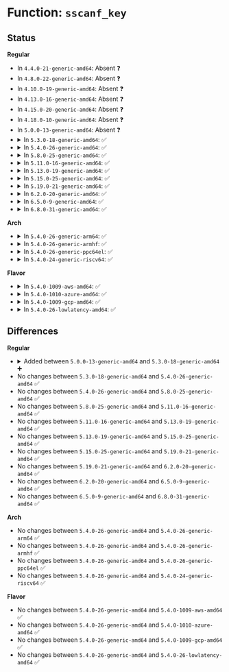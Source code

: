 # Function: <code>sscanf_key</code>

## Status
<b>Regular</b>
<ul>
<li>
In <code>4.4.0-21-generic-amd64</code>: Absent ❓
</li>
<li>
In <code>4.8.0-22-generic-amd64</code>: Absent ❓
</li>
<li>
In <code>4.10.0-19-generic-amd64</code>: Absent ❓
</li>
<li>
In <code>4.13.0-16-generic-amd64</code>: Absent ❓
</li>
<li>
In <code>4.15.0-20-generic-amd64</code>: Absent ❓
</li>
<li>
In <code>4.18.0-10-generic-amd64</code>: Absent ❓
</li>
<li>
In <code>5.0.0-13-generic-amd64</code>: Absent ❓
</li>
<li>
<details>
<summary>In <code>5.3.0-18-generic-amd64</code>: ✅</summary>

```c
int sscanf_key(char * buf, __le32 * key)
```

```json
{
  "name": "sscanf_key",
  "collision_type": "Unique Static",
  "inline_type": "No",
  "funcs": [
    {
      "addr": 18446744071589159776,
      "name": "sscanf_key",
      "external": false,
      "loc": "net/ipv4/sysctl_net_ipv4.c:280",
      "file": "net/ipv4/sysctl_net_ipv4.c",
      "inline": "seen, unknown",
      "caller_inline": [],
      "caller_func": [
        "net/ipv4/sysctl_net_ipv4.c:proc_tcp_fastopen_key",
        "net/ipv4/sysctl_net_ipv4.c:proc_tcp_fastopen_key",
        "net/ipv4/sysctl_net_ipv4.c:proc_tcp_fastopen_key"
      ]
    }
  ],
  "symbols": [
    {
      "addr": 18446744071589159776,
      "name": "sscanf_key",
      "section": ".text",
      "bind": "STB_LOCAL",
      "size": 178
    }
  ]
}
```
</details>
</li>
<li>
<details>
<summary>In <code>5.4.0-26-generic-amd64</code>: ✅</summary>

```c
int sscanf_key(char * buf, __le32 * key)
```

```json
{
  "name": "sscanf_key",
  "collision_type": "Unique Static",
  "inline_type": "No",
  "funcs": [
    {
      "addr": 18446744071589383760,
      "name": "sscanf_key",
      "external": false,
      "loc": "net/ipv4/sysctl_net_ipv4.c:280",
      "file": "net/ipv4/sysctl_net_ipv4.c",
      "inline": "seen, unknown",
      "caller_inline": [],
      "caller_func": [
        "net/ipv4/sysctl_net_ipv4.c:proc_tcp_fastopen_key",
        "net/ipv4/sysctl_net_ipv4.c:proc_tcp_fastopen_key",
        "net/ipv4/sysctl_net_ipv4.c:proc_tcp_fastopen_key"
      ]
    }
  ],
  "symbols": [
    {
      "addr": 18446744071589383760,
      "name": "sscanf_key",
      "section": ".text",
      "bind": "STB_LOCAL",
      "size": 178
    }
  ]
}
```
</details>
</li>
<li>
<details>
<summary>In <code>5.8.0-25-generic-amd64</code>: ✅</summary>

```c
int sscanf_key(char * buf, __le32 * key)
```

```json
{
  "name": "sscanf_key",
  "collision_type": "Unique Static",
  "inline_type": "No",
  "funcs": [
    {
      "addr": 18446744071590370304,
      "name": "sscanf_key",
      "external": false,
      "loc": "net/ipv4/sysctl_net_ipv4.c:275",
      "file": "net/ipv4/sysctl_net_ipv4.c",
      "inline": "seen, unknown",
      "caller_inline": [],
      "caller_func": [
        "net/ipv4/sysctl_net_ipv4.c:proc_tcp_fastopen_key",
        "net/ipv4/sysctl_net_ipv4.c:proc_tcp_fastopen_key",
        "net/ipv4/sysctl_net_ipv4.c:proc_tcp_fastopen_key"
      ]
    }
  ],
  "symbols": [
    {
      "addr": 18446744071590370304,
      "name": "sscanf_key",
      "section": ".text",
      "bind": "STB_LOCAL",
      "size": 196
    }
  ]
}
```
</details>
</li>
<li>
<details>
<summary>In <code>5.11.0-16-generic-amd64</code>: ✅</summary>

```c
int sscanf_key(char * buf, __le32 * key)
```

```json
{
  "name": "sscanf_key",
  "collision_type": "Unique Static",
  "inline_type": "No",
  "funcs": [
    {
      "addr": 18446744071590427760,
      "name": "sscanf_key",
      "external": false,
      "loc": "net/ipv4/sysctl_net_ipv4.c:275",
      "file": "net/ipv4/sysctl_net_ipv4.c",
      "inline": "seen, unknown",
      "caller_inline": [],
      "caller_func": [
        "net/ipv4/sysctl_net_ipv4.c:proc_tcp_fastopen_key",
        "net/ipv4/sysctl_net_ipv4.c:proc_tcp_fastopen_key",
        "net/ipv4/sysctl_net_ipv4.c:proc_tcp_fastopen_key"
      ]
    }
  ],
  "symbols": [
    {
      "addr": 18446744071590427760,
      "name": "sscanf_key",
      "section": ".text",
      "bind": "STB_LOCAL",
      "size": 196
    }
  ]
}
```
</details>
</li>
<li>
<details>
<summary>In <code>5.13.0-19-generic-amd64</code>: ✅</summary>

```c
int sscanf_key(char * buf, __le32 * key)
```

```json
{
  "name": "sscanf_key",
  "collision_type": "Unique Static",
  "inline_type": "No",
  "funcs": [
    {
      "addr": 18446744071590353104,
      "name": "sscanf_key",
      "external": false,
      "loc": "net/ipv4/sysctl_net_ipv4.c:273",
      "file": "net/ipv4/sysctl_net_ipv4.c",
      "inline": "seen, unknown",
      "caller_inline": [],
      "caller_func": [
        "net/ipv4/sysctl_net_ipv4.c:proc_tcp_fastopen_key",
        "net/ipv4/sysctl_net_ipv4.c:proc_tcp_fastopen_key",
        "net/ipv4/sysctl_net_ipv4.c:proc_tcp_fastopen_key"
      ]
    }
  ],
  "symbols": [
    {
      "addr": 18446744071590353104,
      "name": "sscanf_key",
      "section": ".text",
      "bind": "STB_LOCAL",
      "size": 196
    }
  ]
}
```
</details>
</li>
<li>
<details>
<summary>In <code>5.15.0-25-generic-amd64</code>: ✅</summary>

```c
int sscanf_key(char * buf, __le32 * key)
```

```json
{
  "name": "sscanf_key",
  "collision_type": "Unique Static",
  "inline_type": "No",
  "funcs": [
    {
      "addr": 18446744071591142512,
      "name": "sscanf_key",
      "external": false,
      "loc": "net/ipv4/sysctl_net_ipv4.c:277",
      "file": "net/ipv4/sysctl_net_ipv4.c",
      "inline": "seen, unknown",
      "caller_inline": [],
      "caller_func": [
        "net/ipv4/sysctl_net_ipv4.c:proc_tcp_fastopen_key",
        "net/ipv4/sysctl_net_ipv4.c:proc_tcp_fastopen_key",
        "net/ipv4/sysctl_net_ipv4.c:proc_tcp_fastopen_key"
      ]
    }
  ],
  "symbols": [
    {
      "addr": 18446744071591142512,
      "name": "sscanf_key",
      "section": ".text",
      "bind": "STB_LOCAL",
      "size": 175
    }
  ]
}
```
</details>
</li>
<li>
<details>
<summary>In <code>5.19.0-21-generic-amd64</code>: ✅</summary>

```c
int sscanf_key(char * buf, __le32 * key)
```

```json
{
  "name": "sscanf_key",
  "collision_type": "Unique Static",
  "inline_type": "No",
  "funcs": [
    {
      "addr": 18446744071592797488,
      "name": "sscanf_key",
      "external": false,
      "loc": "net/ipv4/sysctl_net_ipv4.c:264",
      "file": "net/ipv4/sysctl_net_ipv4.c",
      "inline": "seen, unknown",
      "caller_inline": [],
      "caller_func": [
        "net/ipv4/sysctl_net_ipv4.c:proc_tcp_fastopen_key",
        "net/ipv4/sysctl_net_ipv4.c:proc_tcp_fastopen_key",
        "net/ipv4/sysctl_net_ipv4.c:proc_tcp_fastopen_key"
      ]
    }
  ],
  "symbols": [
    {
      "addr": 18446744071592797488,
      "name": "sscanf_key",
      "section": ".text",
      "bind": "STB_LOCAL",
      "size": 201
    }
  ]
}
```
</details>
</li>
<li>
<details>
<summary>In <code>6.2.0-20-generic-amd64</code>: ✅</summary>

```c
int sscanf_key(char * buf, __le32 * key)
```

```json
{
  "name": "sscanf_key",
  "collision_type": "Unique Static",
  "inline_type": "No",
  "funcs": [
    {
      "addr": 18446744071594672112,
      "name": "sscanf_key",
      "external": false,
      "loc": "net/ipv4/sysctl_net_ipv4.c:268",
      "file": "net/ipv4/sysctl_net_ipv4.c",
      "inline": "seen, unknown",
      "caller_inline": [],
      "caller_func": [
        "net/ipv4/sysctl_net_ipv4.c:proc_tcp_fastopen_key",
        "net/ipv4/sysctl_net_ipv4.c:proc_tcp_fastopen_key",
        "net/ipv4/sysctl_net_ipv4.c:proc_tcp_fastopen_key"
      ]
    }
  ],
  "symbols": [
    {
      "addr": 18446744071594672112,
      "name": "sscanf_key",
      "section": ".text",
      "bind": "STB_LOCAL",
      "size": 201
    }
  ]
}
```
</details>
</li>
<li>
<details>
<summary>In <code>6.5.0-9-generic-amd64</code>: ✅</summary>

```c
int sscanf_key(char * buf, __le32 * key)
```

```json
{
  "name": "sscanf_key",
  "collision_type": "Unique Static",
  "inline_type": "No",
  "funcs": [
    {
      "addr": 18446744071595064400,
      "name": "sscanf_key",
      "external": false,
      "loc": "net/ipv4/sysctl_net_ipv4.c:270",
      "file": "net/ipv4/sysctl_net_ipv4.c",
      "inline": "seen, unknown",
      "caller_inline": [],
      "caller_func": [
        "net/ipv4/sysctl_net_ipv4.c:proc_tcp_fastopen_key",
        "net/ipv4/sysctl_net_ipv4.c:proc_tcp_fastopen_key",
        "net/ipv4/sysctl_net_ipv4.c:proc_tcp_fastopen_key"
      ]
    }
  ],
  "symbols": [
    {
      "addr": 18446744071595064400,
      "name": "sscanf_key",
      "section": ".text",
      "bind": "STB_LOCAL",
      "size": 201
    }
  ]
}
```
</details>
</li>
<li>
<details>
<summary>In <code>6.8.0-31-generic-amd64</code>: ✅</summary>

```c
int sscanf_key(char * buf, __le32 * key)
```

```json
{
  "name": "sscanf_key",
  "collision_type": "Unique Static",
  "inline_type": "No",
  "funcs": [
    {
      "addr": 18446744071595876912,
      "name": "sscanf_key",
      "external": false,
      "loc": "net/ipv4/sysctl_net_ipv4.c:266",
      "file": "net/ipv4/sysctl_net_ipv4.c",
      "inline": "seen, unknown",
      "caller_inline": [],
      "caller_func": [
        "net/ipv4/sysctl_net_ipv4.c:proc_tcp_fastopen_key",
        "net/ipv4/sysctl_net_ipv4.c:proc_tcp_fastopen_key",
        "net/ipv4/sysctl_net_ipv4.c:proc_tcp_fastopen_key"
      ]
    }
  ],
  "symbols": [
    {
      "addr": 18446744071595876912,
      "name": "sscanf_key",
      "section": ".text",
      "bind": "STB_LOCAL",
      "size": 201
    }
  ]
}
```
</details>
</li>
</ul>
<b>Arch</b>
<ul>
<li>
<details>
<summary>In <code>5.4.0-26-generic-arm64</code>: ✅</summary>

```c
int sscanf_key(char * buf, __le32 * key)
```

```json
{
  "name": "sscanf_key",
  "collision_type": "Unique Static",
  "inline_type": "No",
  "funcs": [
    {
      "addr": 18446603336503027640,
      "name": "sscanf_key",
      "external": false,
      "loc": "net/ipv4/sysctl_net_ipv4.c:280",
      "file": "net/ipv4/sysctl_net_ipv4.c",
      "inline": "seen, unknown",
      "caller_inline": [],
      "caller_func": [
        "net/ipv4/sysctl_net_ipv4.c:proc_tcp_fastopen_key",
        "net/ipv4/sysctl_net_ipv4.c:proc_tcp_fastopen_key",
        "net/ipv4/sysctl_net_ipv4.c:proc_tcp_fastopen_key"
      ]
    }
  ],
  "symbols": [
    {
      "addr": 18446603336503027640,
      "name": "sscanf_key",
      "section": ".text",
      "bind": "STB_LOCAL",
      "size": 200
    }
  ]
}
```
</details>
</li>
<li>
<details>
<summary>In <code>5.4.0-26-generic-armhf</code>: ✅</summary>

```c
int sscanf_key(char * buf, __le32 * key)
```

```json
{
  "name": "sscanf_key",
  "collision_type": "Unique Static",
  "inline_type": "No",
  "funcs": [
    {
      "addr": 3235716552,
      "name": "sscanf_key",
      "external": false,
      "loc": "net/ipv4/sysctl_net_ipv4.c:280",
      "file": "net/ipv4/sysctl_net_ipv4.c",
      "inline": "seen, unknown",
      "caller_inline": [],
      "caller_func": [
        "net/ipv4/sysctl_net_ipv4.c:proc_tcp_fastopen_key",
        "net/ipv4/sysctl_net_ipv4.c:proc_tcp_fastopen_key",
        "net/ipv4/sysctl_net_ipv4.c:proc_tcp_fastopen_key"
      ]
    }
  ],
  "symbols": [
    {
      "addr": 3235716552,
      "name": "sscanf_key",
      "section": ".text",
      "bind": "STB_LOCAL",
      "size": 220
    }
  ]
}
```
</details>
</li>
<li>
<details>
<summary>In <code>5.4.0-26-generic-ppc64el</code>: ✅</summary>

```c
int sscanf_key(char * buf, __le32 * key)
```

```json
{
  "name": "sscanf_key",
  "collision_type": "Unique Static",
  "inline_type": "No",
  "funcs": [
    {
      "addr": 13835058055296725600,
      "name": "sscanf_key",
      "external": false,
      "loc": "net/ipv4/sysctl_net_ipv4.c:280",
      "file": "net/ipv4/sysctl_net_ipv4.c",
      "inline": "seen, unknown",
      "caller_inline": [],
      "caller_func": [
        "net/ipv4/sysctl_net_ipv4.c:proc_tcp_fastopen_key",
        "net/ipv4/sysctl_net_ipv4.c:proc_tcp_fastopen_key",
        "net/ipv4/sysctl_net_ipv4.c:proc_tcp_fastopen_key"
      ]
    }
  ],
  "symbols": [
    {
      "addr": 13835058055296725600,
      "name": "sscanf_key",
      "section": ".text",
      "bind": "STB_LOCAL",
      "size": 244
    }
  ]
}
```
</details>
</li>
<li>
<details>
<summary>In <code>5.4.0-24-generic-riscv64</code>: ✅</summary>

```c
int sscanf_key(char * buf, __le32 * key)
```

```json
{
  "name": "sscanf_key",
  "collision_type": "Unique Static",
  "inline_type": "No",
  "funcs": [
    {
      "addr": 18446743936279097364,
      "name": "sscanf_key",
      "external": false,
      "loc": "net/ipv4/sysctl_net_ipv4.c:280",
      "file": "net/ipv4/sysctl_net_ipv4.c",
      "inline": "seen, unknown",
      "caller_inline": [],
      "caller_func": [
        "net/ipv4/sysctl_net_ipv4.c:proc_tcp_fastopen_key",
        "net/ipv4/sysctl_net_ipv4.c:proc_tcp_fastopen_key",
        "net/ipv4/sysctl_net_ipv4.c:proc_tcp_fastopen_key"
      ]
    }
  ],
  "symbols": [
    {
      "addr": 18446743936279097364,
      "name": "sscanf_key",
      "section": ".text",
      "bind": "STB_LOCAL",
      "size": 172
    }
  ]
}
```
</details>
</li>
</ul>
<b>Flavor</b>
<ul>
<li>
<details>
<summary>In <code>5.4.0-1009-aws-amd64</code>: ✅</summary>

```c
int sscanf_key(char * buf, __le32 * key)
```

```json
{
  "name": "sscanf_key",
  "collision_type": "Unique Static",
  "inline_type": "No",
  "funcs": [
    {
      "addr": 18446744071588989936,
      "name": "sscanf_key",
      "external": false,
      "loc": "net/ipv4/sysctl_net_ipv4.c:280",
      "file": "net/ipv4/sysctl_net_ipv4.c",
      "inline": "seen, unknown",
      "caller_inline": [],
      "caller_func": [
        "net/ipv4/sysctl_net_ipv4.c:proc_tcp_fastopen_key",
        "net/ipv4/sysctl_net_ipv4.c:proc_tcp_fastopen_key",
        "net/ipv4/sysctl_net_ipv4.c:proc_tcp_fastopen_key"
      ]
    }
  ],
  "symbols": [
    {
      "addr": 18446744071588989936,
      "name": "sscanf_key",
      "section": ".text",
      "bind": "STB_LOCAL",
      "size": 178
    }
  ]
}
```
</details>
</li>
<li>
<details>
<summary>In <code>5.4.0-1010-azure-amd64</code>: ✅</summary>

```c
int sscanf_key(char * buf, __le32 * key)
```

```json
{
  "name": "sscanf_key",
  "collision_type": "Unique Static",
  "inline_type": "No",
  "funcs": [
    {
      "addr": 18446744071588712992,
      "name": "sscanf_key",
      "external": false,
      "loc": "net/ipv4/sysctl_net_ipv4.c:280",
      "file": "net/ipv4/sysctl_net_ipv4.c",
      "inline": "seen, unknown",
      "caller_inline": [],
      "caller_func": [
        "net/ipv4/sysctl_net_ipv4.c:proc_tcp_fastopen_key",
        "net/ipv4/sysctl_net_ipv4.c:proc_tcp_fastopen_key",
        "net/ipv4/sysctl_net_ipv4.c:proc_tcp_fastopen_key"
      ]
    }
  ],
  "symbols": [
    {
      "addr": 18446744071588712992,
      "name": "sscanf_key",
      "section": ".text",
      "bind": "STB_LOCAL",
      "size": 178
    }
  ]
}
```
</details>
</li>
<li>
<details>
<summary>In <code>5.4.0-1009-gcp-amd64</code>: ✅</summary>

```c
int sscanf_key(char * buf, __le32 * key)
```

```json
{
  "name": "sscanf_key",
  "collision_type": "Unique Static",
  "inline_type": "No",
  "funcs": [
    {
      "addr": 18446744071589426320,
      "name": "sscanf_key",
      "external": false,
      "loc": "net/ipv4/sysctl_net_ipv4.c:280",
      "file": "net/ipv4/sysctl_net_ipv4.c",
      "inline": "seen, unknown",
      "caller_inline": [],
      "caller_func": [
        "net/ipv4/sysctl_net_ipv4.c:proc_tcp_fastopen_key",
        "net/ipv4/sysctl_net_ipv4.c:proc_tcp_fastopen_key",
        "net/ipv4/sysctl_net_ipv4.c:proc_tcp_fastopen_key"
      ]
    }
  ],
  "symbols": [
    {
      "addr": 18446744071589426320,
      "name": "sscanf_key",
      "section": ".text",
      "bind": "STB_LOCAL",
      "size": 178
    }
  ]
}
```
</details>
</li>
<li>
<details>
<summary>In <code>5.4.0-26-lowlatency-amd64</code>: ✅</summary>

```c
int sscanf_key(char * buf, __le32 * key)
```

```json
{
  "name": "sscanf_key",
  "collision_type": "Unique Static",
  "inline_type": "No",
  "funcs": [
    {
      "addr": 18446744071589469984,
      "name": "sscanf_key",
      "external": false,
      "loc": "net/ipv4/sysctl_net_ipv4.c:280",
      "file": "net/ipv4/sysctl_net_ipv4.c",
      "inline": "seen, unknown",
      "caller_inline": [],
      "caller_func": [
        "net/ipv4/sysctl_net_ipv4.c:proc_tcp_fastopen_key",
        "net/ipv4/sysctl_net_ipv4.c:proc_tcp_fastopen_key",
        "net/ipv4/sysctl_net_ipv4.c:proc_tcp_fastopen_key"
      ]
    }
  ],
  "symbols": [
    {
      "addr": 18446744071589469984,
      "name": "sscanf_key",
      "section": ".text",
      "bind": "STB_LOCAL",
      "size": 178
    }
  ]
}
```
</details>
</li>
</ul>

## Differences
<b>Regular</b>
<ul>
<li>
<details>
<summary>Added between <code>5.0.0-13-generic-amd64</code> and <code>5.3.0-18-generic-amd64</code> ➕</summary>

```c
int sscanf_key(char * buf, __le32 * key)
```
</details>
</li>
<li>
No changes between <code>5.3.0-18-generic-amd64</code> and <code>5.4.0-26-generic-amd64</code> ✅
</li>
<li>
No changes between <code>5.4.0-26-generic-amd64</code> and <code>5.8.0-25-generic-amd64</code> ✅
</li>
<li>
No changes between <code>5.8.0-25-generic-amd64</code> and <code>5.11.0-16-generic-amd64</code> ✅
</li>
<li>
No changes between <code>5.11.0-16-generic-amd64</code> and <code>5.13.0-19-generic-amd64</code> ✅
</li>
<li>
No changes between <code>5.13.0-19-generic-amd64</code> and <code>5.15.0-25-generic-amd64</code> ✅
</li>
<li>
No changes between <code>5.15.0-25-generic-amd64</code> and <code>5.19.0-21-generic-amd64</code> ✅
</li>
<li>
No changes between <code>5.19.0-21-generic-amd64</code> and <code>6.2.0-20-generic-amd64</code> ✅
</li>
<li>
No changes between <code>6.2.0-20-generic-amd64</code> and <code>6.5.0-9-generic-amd64</code> ✅
</li>
<li>
No changes between <code>6.5.0-9-generic-amd64</code> and <code>6.8.0-31-generic-amd64</code> ✅
</li>
</ul>
<b>Arch</b>
<ul>
<li>
No changes between <code>5.4.0-26-generic-amd64</code> and <code>5.4.0-26-generic-arm64</code> ✅
</li>
<li>
No changes between <code>5.4.0-26-generic-amd64</code> and <code>5.4.0-26-generic-armhf</code> ✅
</li>
<li>
No changes between <code>5.4.0-26-generic-amd64</code> and <code>5.4.0-26-generic-ppc64el</code> ✅
</li>
<li>
No changes between <code>5.4.0-26-generic-amd64</code> and <code>5.4.0-24-generic-riscv64</code> ✅
</li>
</ul>
<b>Flavor</b>
<ul>
<li>
No changes between <code>5.4.0-26-generic-amd64</code> and <code>5.4.0-1009-aws-amd64</code> ✅
</li>
<li>
No changes between <code>5.4.0-26-generic-amd64</code> and <code>5.4.0-1010-azure-amd64</code> ✅
</li>
<li>
No changes between <code>5.4.0-26-generic-amd64</code> and <code>5.4.0-1009-gcp-amd64</code> ✅
</li>
<li>
No changes between <code>5.4.0-26-generic-amd64</code> and <code>5.4.0-26-lowlatency-amd64</code> ✅
</li>
</ul>
